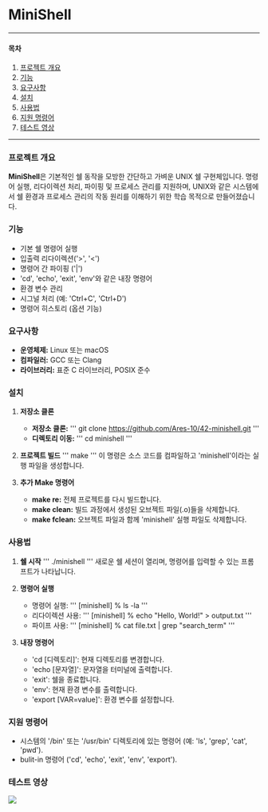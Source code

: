 # MiniShell

---

#### 목차
1. [프로젝트 개요](#프로젝트-개요)
2. [기능](#기능)
3. [요구사항](#요구사항)
4. [설치](#설치)
5. [사용법](#사용법)
6. [지원 명령어](#지원-명령어)
7. [테스트 영상](#테스트-영상)

---

### 프로젝트 개요

**MiniShell**은 기본적인 쉘 동작을 모방한 간단하고 가벼운 UNIX 쉘 구현체입니다. 명령어 실행, 리다이렉션 처리, 파이핑 및 프로세스 관리를 지원하며, UNIX와 같은 시스템에서 쉘 환경과 프로세스 관리의 작동 원리를 이해하기 위한 학습 목적으로 만들어졌습니다.

### 기능

- 기본 쉘 명령어 실행
- 입출력 리다이렉션('>', '<')
- 명령어 간 파이핑 ('|')
- 'cd', 'echo', 'exit', 'env'와 같은 내장 명령어
- 환경 변수 관리
- 시그널 처리 (예: 'Ctrl+C', 'Ctrl+D')
- 명령어 히스토리 (옵션 기능)

### 요구사항

- **운영체제:** Linux 또는 macOS
- **컴파일러:** GCC 또는 Clang
- **라이브러리:** 표준 C 라이브러리, POSIX 준수

### 설치

1. **저장소 클론**
   - **저장소 클론:**
   '''
   git clone https://github.com/Ares-10/42-minishell.git
   '''
   - **디렉토리 이동:**
   '''
   cd minishell
   '''

3. **프로젝트 빌드**
   '''
   make
   '''
   이 명령은 소스 코드를 컴파일하고 'minishell'이라는 실행 파일을 생성합니다.

4. **추가 Make 명령어**
   - **make re:** 전체 프로젝트를 다시 빌드합니다.
   - **make clean:** 빌드 과정에서 생성된 오브젝트 파일(.o)들을 삭제합니다.
   - **make fclean:** 오브젝트 파일과 함께 'minishell' 실행 파일도 삭제합니다.

### 사용법

1. **쉘 시작**
   '''
   ./minishell
   '''
   새로운 쉘 세션이 열리며, 명령어를 입력할 수 있는 프롬프트가 나타납니다.

2. **명령어 실행**
   - 명령어 실행:
     '''
     [minishell] % ls -la
     '''
   - 리다이렉션 사용:
     '''
     [minishell] % echo "Hello, World!" > output.txt
     '''
   - 파이프 사용:
     '''
     [minishell] % cat file.txt | grep "search_term"
     '''

3. **내장 명령어**
   - 'cd [디렉토리]': 현재 디렉토리를 변경합니다.
   - 'echo [문자열]': 문자열을 터미널에 출력합니다.
   - 'exit': 쉘을 종료합니다.
   - 'env': 현재 환경 변수를 출력합니다.
   - 'export [VAR=value]': 환경 변수를 설정합니다.

### 지원 명령어

- 시스템의 '/bin' 또는 '/usr/bin' 디렉토리에 있는 명령어 (예: 'ls', 'grep', 'cat', 'pwd').
- bulit-in 명령어 ('cd', 'echo', 'exit', 'env', 'export').

### 테스트 영상

<img src="[https://github.com/user-attachments/assets/31c70a88-e9be-4a02-ad17-5ce7d78a7529](https://github.com/user-attachments/assets/e732e5ca-bc76-42e1-83d0-f9a23e050d44)">
